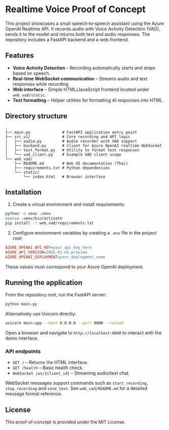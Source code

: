 # Realtime Voice Proof of Concept

This project showcases a small speech‑to‑speech assistant using the Azure OpenAI Realtime API. It records audio with Voice Activity Detection (VAD), sends it to the model and returns both text and audio responses. The repository includes a FastAPI backend and a web frontend.

## Features

- **Voice Activity Detection** – Recording automatically starts and stops based on speech.
- **Real‑time WebSocket communication** – Streams audio and text responses while recording.
- **Web interface** – Simple HTML/JavaScript frontend located under `web_vad/static`.
- **Text formatting** – Helper utilities for formatting AI responses into HTML.

## Directory structure

```
.
├── main.py              # FastAPI application entry point
├── src_v1/              # Core recording and API logic
│   ├── audio.py         # Audio recorder with VAD support
│   ├── backend.py       # Client for Azure OpenAI realtime WebSocket
│   ├── text_format.py   # Utility to format text responses
│   └── vad_client.py    # Example VAD client usage
└── web_vad/
    ├── README.md        # Web UI documentation (Thai)
    ├── requirements.txt # Python dependencies
    └── static/
        └── index.html   # Browser interface
```

## Installation

1. Create a virtual environment and install requirements:

```bash
python -m venv .venv
source .venv/bin/activate
pip install -r web_vad/requirements.txt
```

2. Configure environment variables by creating a `.env` file in the project root:

```ini
AZURE_OPENAI_API_KEY=your_api_key_here
AZURE_API_VERSION=2025-01-01-preview
AZURE_OPENAI_DEPLOYMENT=your_deployment_name
```

These values must correspond to your Azure OpenAI deployment.

## Running the application

From the repository root, run the FastAPI server:

```bash
python main.py
```

Alternatively use Uvicorn directly:

```bash
uvicorn main:app --host 0.0.0.0 --port 8000 --reload
```

Open a browser and navigate to `http://localhost:8000` to interact with the demo interface.

### API endpoints

- `GET /` – Returns the HTML interface.
- `GET /health` – Basic health check.
- `WebSocket /ws/{client_id}` – Streaming audio/text chat.

WebSocket messages support commands such as `start_recording`, `stop_recording` and `send_text`. See `web_vad/README.md` for a detailed message format reference.

## License

This proof‑of‑concept is provided under the MIT License.
